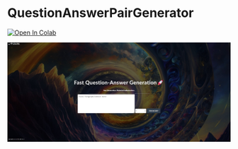 # QuestionAnswerPairGenerator


[![Open In Colab](https://colab.research.google.com/assets/colab-badge.svg)](https://colab.research.google.com/drive/158t4vH0NhNqv1InYGfkiKPJy1ATb8ltq)


![Alt Text](ReadmeImage1.jpg)

